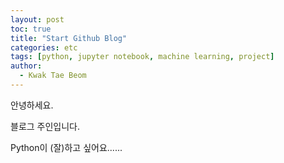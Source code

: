 ```yaml
---
layout: post
toc: true
title: "Start Github Blog"
categories: etc
tags: [python, jupyter notebook, machine learning, project]
author:
  - Kwak Tae Beom
---
```

안녕하세요.

블로그 주인입니다.

Python이 (잘)하고 싶어요......
<!-- [jekyll-docs]: http://jekyllrb.com/docs/home
[jekyll-gh]:   https://github.com/jekyll/jekyll
[jekyll-talk]: https://talk.jekyllrb.com/ -->
